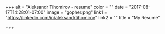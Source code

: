 +++
alt = "Aleksandr Tihomirov - resume"
color = ""
date = "2017-08-17T14:28:01-07:00"
image = "gopher.png"
link1 = "https://linkedin.com/in/aleksandrtihomirov"
link2 = ""
title = "My Resume"

+++
